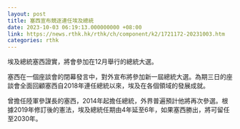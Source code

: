```yaml
---
layout: post
title: 塞西宣布競逐連任埃及總統
date: 2023-10-03 06:19:13.000000000 +08:00
link: https://news.rthk.hk/rthk/ch/component/k2/1721172-20231003.htm
categories: rthk
---
```


埃及總統塞西證實，將會參加在12月舉行的總統大選。

塞西在一個座談會的閉幕發言中，對外宣布將參加新一屆總統大選。為期三日的座談會全面回顧塞西自2018年連任總統以來，埃及在各個領域的發展成就。

曾擔任陸軍參謀長的塞西，2014年起擔任總統，外界普遍預計他將再次參選。根據2019年修訂後的憲法，埃及總統任期由4年延至6年，如果塞西勝出，將可留任至2030年。
